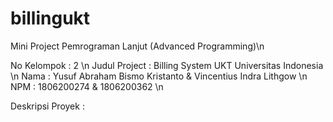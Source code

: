 # billingukt
Mini Project Pemrograman Lanjut (Advanced Programming)\n

No Kelompok : 2 \n
Judul Project : Billing System UKT Universitas Indonesia \n
Nama  : Yusuf Abraham Bismo Kristanto & Vincentius Indra Lithgow \n
NPM   : 1806200274                    & 1806200362 \n

Deskripsi Proyek  :

